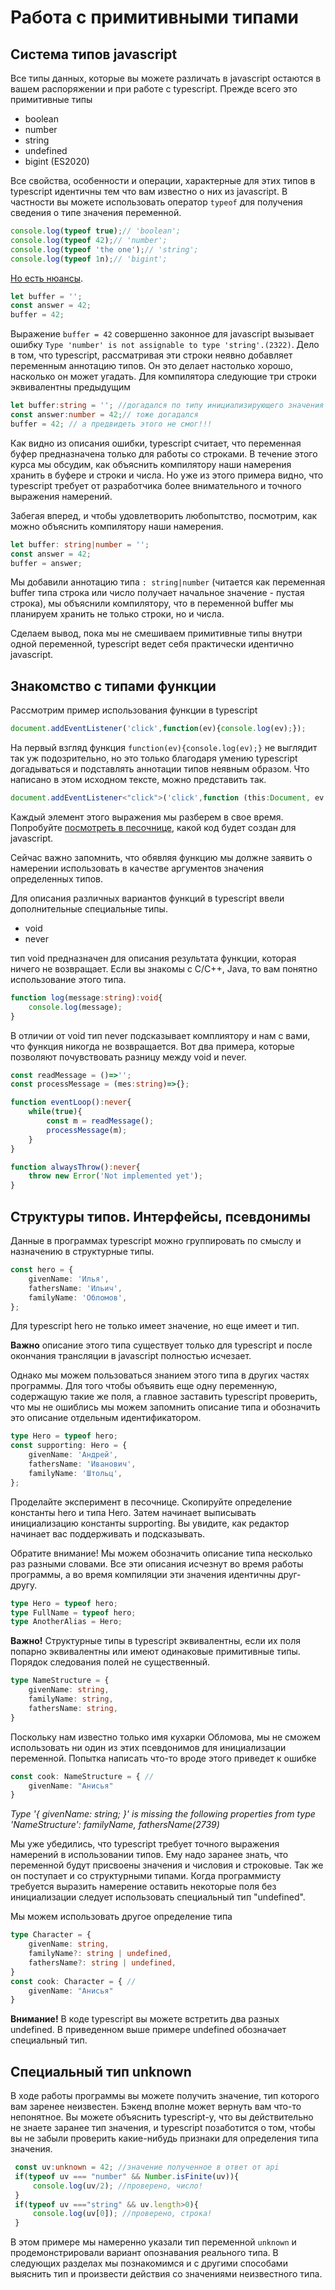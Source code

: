 # Работа с примитивными типами

## Система типов javascript

Все типы данных, которые вы можете различать в javascript остаются в вашем распоряжении и при работе с typescript. Прежде всего это примитивные типы

* boolean
* number
* string
* undefined
* bigint (ES2020)


Все свойства, особенности и операции, характерные для этих типов в typescript идентичны тем что вам известно о них из javascript. В частности вы можете использовать оператор `typeof` для получения сведения о типе значения переменной.

```typescript
console.log(typeof true);// 'boolean';
console.log(typeof 42);// 'number';
console.log(typeof 'the one');// 'string';
console.log(typeof 1n);// 'bigint';
```

[Но есть нюансы](https://www.typescriptlang.org/play?target=7#code/DYUwLgBARgrgZnEAnCBeCByDBuAUAYwHsA7AZ0gEMyB3ZNCAFgCY9YE71nsg).

```javascript
let buffer = '';
const answer = 42;
buffer = 42;
```
Выражение `buffer = 42` совершенно законное для javascript вызывает ошибку `Type 'number' is not assignable to type 'string'.(2322)`. Дело в том, что typescript, рассматривая эти строки неявно добавляет переменным аннотацию типов. Он это делает настолько хорошо, насколько он может угадать. Для компилятора следующие три строки эквивалентны предыдущим

```typescript
let buffer:string = ''; //догадался по типу инициализирующего значения
const answer:number = 42;// тоже догадался 
buffer = 42; // а предвидеть этого не смог!!!
```

Как видно из описания ошибки, typescript считает, что переменная буфер предназначена только для работы со строками. В течение этого курса мы обсудим, как объяснить компилятору наши намерения хранить в буфере и строки и числа. Но уже из этого примера видно, что typescript требует от разработчика более внимательного и точного выражения намерений. 

Забегая вперед, и чтобы удовлетворить любопытство, посмотрим, как можно объяснить компилятору наши намерения.

```typescript
let buffer: string|number = '';
const answer = 42;
buffer = answer;
```
Мы добавили аннотацию типа `: string|number` (читается как переменная buffer типа строка или число получает начальное значение - пустая строка), мы объяснили компилятору, что в переменной buffer мы планируем хранить не только строки, но и числа.

Сделаем вывод, пока мы не смешиваем примитивные типы внутри одной переменной, typescript ведет себя практически идентично javascript.

## Знакомство с типами функции

Рассмотрим пример использования функции в typescript
```typescript
document.addEventListener('click',function(ev){console.log(ev);});
```
На первый взгляд функция `function(ev){console.log(ev);}` не выглядит так уж подозрительно, но это только благодаря умению typescript догадываться и подставлять аннотации типов неявным образом. Что написано в этом исходном тексте, можно представить так.
```typescript
document.addEventListener<"click">('click',function (this:Document, ev:MouseEvent):void {console.log(ev)});
```
Каждый элемент этого выражения мы разберем в свое время. Попробуйте [посмотреть в песочнице](https://www.typescriptlang.org/play?target=7#code/CYewxgrgtgpgdgFwHQENjAKIDd4IDICWAzgvDAE4A8ARGADYFgDW1AfABQDk9jTnANADMIcMAgIg4AAnYIAFsQBcAEXDRc-KTCyKAsiAhEY2XAEpFWEAWBSA3mElEQdGEjogA5u22mAvqYBuIA), какой код будет создан для javascript.

Сейчас важно запомнить, что обявляя функцию мы должне заявить о намерении использовать в качестве аргументов значения определенных типов. 

Для описания различных вариантов функций в typescript ввели дополнительные специальные типы.

* void
* never

тип void предназначен для описания результата функции, которая ничего не возвращает. Если вы знакомы с C/C++, Java, то вам понятно использование этого типа. 

```typescript
function log(message:string):void{
    console.log(message);
}
```
В отличии от void тип never подсказывает комплиятору и нам с вами, что функция никогда не возвращается. Вот два примера, которые позволяют почувствовать разницу между void и never.

```typescript
const readMessage = ()=>'';
const processMessage = (mes:string)=>{};

function eventLoop():never{
    while(true){
        const m = readMessage();
        processMessage(m);
    }
}

function alwaysThrow():never{
    throw new Error('Not implemented yet');
}
``` 
## Структуры типов. Интерфейсы, псевдонимы

Данные в программах typescript можно группировать по смыслу и назначению в структурные типы.
```typescript
const hero = {
    givenName: 'Илья',
    fathersName: 'Ильич',
    familyName: 'Обломов',
};
```
Для typescript hero не только имеет значение, но еще имеет и тип. 

**Важно** описание этого типа существует только для typescript и после окончания трансляции в javascript полностью исчезает. 

Однако мы можем пользоваться знанием этого типа в других частях программы. Для того чтобы объявить еще одну переменную, содержащую такие же поля, а главное заставить typescript проверить, что мы не ошиблись мы можем запомнить описание типа и обозначить это описание отдельным идентификатором.

```typescript
type Hero = typeof hero;
const supporting: Hero = {
    givenName: 'Андрей',
    fathersName: 'Иванович',
    familyName: 'Штольц',
};
```
Проделайте эксперимент в песочнице. Скопируйте определение константы hero и типа Hero. Затем начинает выписывать инициализацию константы supporting. Вы увидите, как редактор начинает вас поддерживать и подсказывать.

Обратите внимание! Мы можем обозначить описание типа несколько раз разными словами. Все эти описания исчезнут во время работы программы, а во время компиляции эти значения идентичны друг-другу.

```typescript
type Hero = typeof hero;
type FullName = typeof hero;
type AnotherAlias = Hero;
```

**Важно!** Структурные типы в typescript эквивалентны, если их поля попарно эквивалентны или имеют одинаковые примитивные типы. Порядок следования полей не существенный.

```typescript
type NameStructure = {
    givenName: string,
    familyName: string,
    fathersName: string,
}
```

Поскольку нам известно только имя кухарки Обломова, мы не сможем использовать ни один из этих псевдонимов для инициализации переменной. Попытка написать что-то вроде этого приведет к ошибке 

```typescript
const cook: NameStructure = { // 
    givenName: "Анисья"
}
```
*Type '{ givenName: string; }' is missing the following properties from type 'NameStructure': familyName, fathersName(2739)*

Мы уже убедились, что typescript требует точного выражения намерений в использовании типов. Ему надо заранее знать, что переменной будут присвоены значения и числовия и строковые. Так же он поступает и со структурными типами. Когда программисту требуется выразить намерение оставить некоторые поля без инициализации следует использовать специальный тип "undefined".

Мы можем использовать другое определение типа
```typescript
type Character = {
    givenName: string,
    familyName?: string | undefined,
    fathersName?: string | undefined,
}
const cook: Character = { // 
    givenName: "Анисья"
}
```

**Внимание!** В коде typescript вы можете встретить два разных undefined. В приведенном выше примере undefined обозначает специальный тип.

## Специальный тип unknown
В ходе работы программы вы можете получить значение, тип которого вам заренее неизвестен. Бэкенд вполне может вернуть вам что-то непонятное. Вы можете объяснить typescript-у, что вы действительно не знаете заранее тип значения, и typescript позаботится о том, чтобы вы не забыли проверить какие-нибудь признаки для определения типа значения.

```typescript
 const uv:unknown = 42; //значение полученное в ответ от api
 if(typeof uv === "number" && Number.isFinite(uv)){
     console.log(uv/2); //проверено, число!
 }
 if(typeof uv ==="string" && uv.length>0){
     console.log(uv[0]); //проверено, строка!
 }
```

В этом примере мы намеренно указали тип переменной `unknown` и продемонстрировали вариант опознавания реального типа. В следующих разделах мы познакомимся и с другими способами выяснить тип и произвести действия со значениями неизвестного типа.

